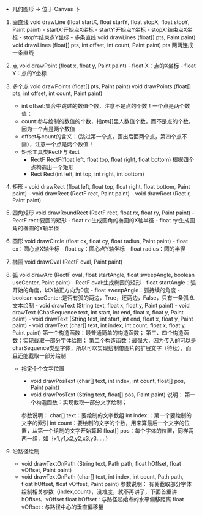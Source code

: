 - 几何图形 -> 位于 Canvas 下 
 1. 画直线  void drawLine (float startX, float startY, float stopX, float stopY, Paint paint)
        - startX:开始点X坐标
        - startY:开始点Y坐标
        - stopX:结束点X坐标
        - stopY:结束点Y坐标
         - 多条直线
     void drawLines (float[] pts, Paint paint)
     void drawLines (float[] pts, int offset, int count, Paint paint)
     pts  两两连成一条直线
 2.  点  void drawPoint (float x, float y, Paint paint)
         - float X：点的X坐标
         - float Y：点的Y坐标
 3. 多个点
        void drawPoints (float[] pts, Paint paint)
        void drawPoints (float[] pts, int offset, int count, Paint paint)
      - int offset:集合中跳过的数值个数，注意不是点的个数！一个点是两个数值；
      - count:参与绘制的数值的个数，指pts[]里人数值个数，而不是点的个数，因为一个点是两个数值
      - offset与count的含义：（跳过第一个点，画出后面两个点，第四个点不画），注意一个点是两个数值！
    - 矩形工具类RectF与Rect
        - RectF RectF(float left, float top, float right, float bottom)  根据四个点构造出一个矩形
        - Rect  Rect(int left, int top, int right, int bottom) 
 4. 矩形
        - void drawRect (float left, float top, float right, float bottom, Paint paint)
        - void drawRect (RectF rect, Paint paint)
        - void drawRect (Rect r, Paint paint)
 5. 圆角矩形 void drawRoundRect (RectF rect, float rx, float ry, Paint paint)
        - RectF rect:要画的矩形
        - float rx:生成圆角的椭圆的X轴半径
        - float ry:生成圆角的椭圆的Y轴半径
 6. 圆形 void drawCircle (float cx, float cy, float radius, Paint paint)
        - float cx：圆心点X轴坐标 
        -  float cy：圆心点Y轴坐标
        - float radius：圆的半径
 7. 椭圆 void drawOval (RectF oval, Paint paint)

 8. 弧 void drawArc (RectF oval, float startAngle, float sweepAngle, boolean useCenter, Paint paint)
        - RectF oval:生成椭圆的矩形
        -  float startAngle：弧开始的角度，以X轴正方向为0度
        -  float sweepAngle：弧持续的角度
        -  boolean useCenter:是否有弧的两边，True，还两边，False，只有一条弧
 9.文本绘制
        - void drawText (String text, float x, float y, Paint paint)
        -  void drawText (CharSequence text, int start, int end, float x, float y, Paint paint)
        - void drawText (String text, int start, int end, float x, float y, Paint paint)
        -  void drawText (char[] text, int index, int count, float x, float y, Paint paint)
        第一个构造函数：最普通简单的构造函数；
        第三、四个构造函数：实现截取一部分字体给图；
        第二个构造函数：最强大，因为传入的可以是charSequence类型字体，所以可以实现绘制带图片的扩展文字（待续），而且还能截取一部分绘制
    - 指定个个文字位置
        - void drawPosText (char[] text, int index, int count, float[] pos, Paint paint)
        -  void drawPosText (String text, float[] pos, Paint paint)
         说明：
         第一个构造函数：实现截取一部分文字绘制；
         
         参数说明：
         char[] text：要绘制的文字数组
         int index:：第一个要绘制的文字的索引
         int count：要绘制的文字的个数，用来算最后一个文字的位置，从第一个绘制的文字开始算起
         float[] pos：每个字体的位置，同样两两一组，如｛x1,y1,x2,y2,x3,y3……｝
 10. 沿路径绘制
        - void drawTextOnPath (String text, Path path, float hOffset, float vOffset, Paint paint)
        - void drawTextOnPath (char[] text, int index, int count, Path path, float hOffset, float vOffset, Paint paint)
        参数说明：
        有关截取部分字体绘制相关参数（index,count），没难度，就不再讲了，下面首重讲hOffset、vOffset
        float hOffset  : 与路径起始点的水平偏移距离
        float vOffset  : 与路径中心的垂直偏移量
        